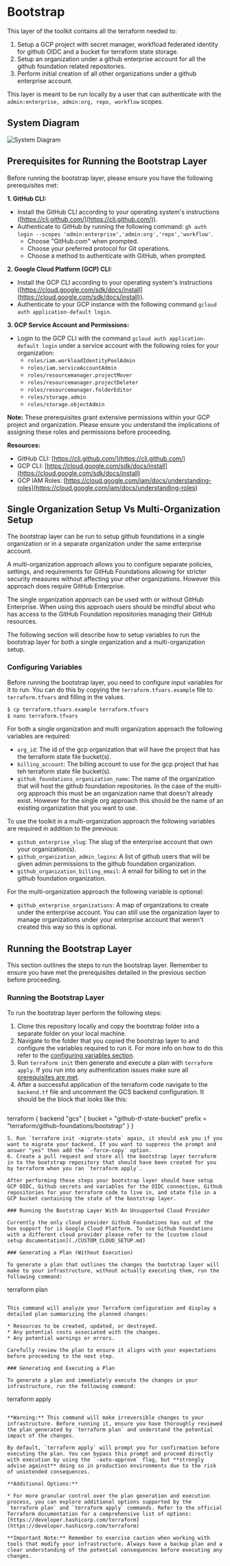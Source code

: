 # Bootstrap

This layer of the toolkit contains all the terraform needed to:
 
 1. Setup a GCP project with secret manager, workfload federated identity for github OIDC and a bucket for terraform state storage.
 2. Setup an organization under a github enterprise account for all the github foundation related repositories.
 3. Perform initial creation of all other organizations under a github enterprise account.

 This layer is meant to be run locally by a user that can authenticate with the `admin:enterprise, admin:org, repo, workflow` scopes.
 
## System Diagram

![System Diagram](../resources/images/system_diagram.png)

## Prerequisites for Running the Bootstrap Layer

Before running the bootstrap layer, please ensure you have the following prerequisites met:

**1. GitHub CLI:**

* Install the GitHub CLI according to your operating system's instructions ([https://cli.github.com/](https://cli.github.com/)).
* Authenticate to GitHub by running the following command: `gh auth login --scopes 'admin:enterprise','admin:org','repo','workflow'`.
  * Choose "GitHub.com" when prompted.
  * Choose your preferred protocol for Git operations.
  * Choose a method to authenticate with GitHub, when prompted.

**2. Google Cloud Platform (GCP) CLI:**

* Install the GCP CLI according to your operating system's instructions ([https://cloud.google.com/sdk/docs/install](https://cloud.google.com/sdk/docs/install)).
* Authenticate to your GCP instance with the following command `gcloud auth application-default login`.

**3. GCP Service Account and Permissions:**

* Login to the GCP CLI with the command `gcloud auth application-default login` under a service account with the following roles for your organization:
    * `roles/iam.workloadIdentityPoolAdmin`
    * `roles/iam.serviceAccountAdmin`
    * `roles/resourcemanager.projectMover`
    * `roles/resourcemanager.projectDeleter`
    * `roles/resourcemanager.folderEditor`
    * `roles/storage.admin`
    * `roles/storage.objectAdmin`

**Note:** These prerequisites grant extensive permissions within your GCP project and organization. Please ensure you understand the implications of assigning these roles and permissions before proceeding.

**Resources:**

* GitHub CLI: [https://cli.github.com/](https://cli.github.com/)
* GCP CLI: [https://cloud.google.com/sdk/docs/install](https://cloud.google.com/sdk/docs/install)
* GCP IAM Roles: [https://cloud.google.com/iam/docs/understanding-roles](https://cloud.google.com/iam/docs/understanding-roles)

## Single Organization Setup Vs Multi-Organization Setup

The bootstrap layer can be run to setup github foundations in a single organization or in a separate organization under the same enterprise account.

A multi-organization approach allows you to configure separate policies, settings, and requirements for GitHub Foundations allowing for stricter security measures without affecting your other organizations. However this approach does require GitHub Enterprise.

The single organization approach can be used with or without GitHub Enterprise. When using this approach users should be mindful about who has access to the GitHub Foundation repositories managing their GitHub resources.

The following section will describe how to setup variables to run the bootstrap layer for both a single organization and a multi-organization setup.

### Configuring Variables

Before running the bootstrap layer, you need to configure input variables for it to run. You can do this by copying the `terraform.tfvars.example` file to `terraform.tfvars` and filling in the values.

```bash
$ cp terraform.tfvars.example terraform.tfvars
$ nano terraform.tfvars
```

For both a single organization and  multi organization approach the following variables are required:
- `org_id`: The id of the gcp organization that will have the project that has the terraform state file bucket(s).
- `billing_account`: The billing account to use for the gcp project that has teh terraform state file bucket(s).
- `github_foundations_organization_name`: The name of the organization that will host the github foundation repositories. In the case of the multi-org approach this must be an organization name that doesn't already exist. However for the single org approach this should be the name of an existing organization that you want to use.

To use the toolkit in a multi-organization approach the following variables are required in addition to the previous:
- `github_enterprise_slug`: The slug of the enterprise account that own your organization(s).
- `github_organization_admin_logins`: A list of github users that will be given admin permissions to the github foundation organization.
- `github_organization_billing_email`: A email for billing to set in the github foundation organization.

For the multi-organization approach the following variable is optional:
- `github_enterprise_organizations`: A map of organizations to create under the enterprise account. You can still use the organization layer to manage organizations under your enterprise account that weren't created this way so this is optional.

## Running the Bootstrap Layer

This section outlines the steps to run the bootstrap layer. Remember to ensure you have met the prerequisites detailed in the previous section before proceeding.

### Running the Bootstrap Layer

To run the bootstrap layer perform the following steps:

1. Clone this repository locally and copy the bootstrap folder into a separate folder on your local machine.
2. Navigate to the folder that you copied the bootstrap layer to and configure the variables required to run it. For more info on how to do this refer to the [configuring variables section](#configuring-variables).
3. Run `terraform init` then generate and execute a plan with `terraform apply`. If you run into any authentication issues make sure all [prerequisites are met](#prerequisites-for-running-the-bootstrap-layer).
4. After a successful application of the terraform code navigate to the `backend.tf` file and uncomment the GCS backend configuration. It should be the block that looks like this:
   ```
  terraform {
    backend "gcs" {
      bucket = "github-tf-state-bucket"
      prefix = "terraform/github-foundations/bootstrap"
    }
  }
  ```
5. Run `terraform init -migrate-state` again, it should ask you if you want to migrate your backend. If you want to suppress the prompt and answer "yes" then add the `-force-copy` option.
6. Create a pull request and store all the bootstrap layer terraform in to the bootstrap repository that should have been created for you by terraform when you ran `terraform apply`.

After performing these steps your bootstrap layer should have setup GCP OIDC, Github secrets and variables for the OIDC connection, Github repositories for your terraform code to live in, and state file in a GCP bucket containing the state of the bootstrap layer.

### Running the Bootstrap Layer With An Unsupported Cloud Provider

Currently the only cloud provider Github Foundations has out of the box support for is Google Cloud Platform. To use Github Foundations with a different cloud provider please refer to the [custom cloud setup documentation](./CUSTOM_CLOUD_SETUP.md)

### Generating a Plan (Without Execution)

To generate a plan that outlines the changes the bootstrap layer will make to your infrastructure, without actually executing them, run the following command:

```
terraform plan
```

This command will analyze your Terraform configuration and display a detailed plan summarizing the planned changes:

* Resources to be created, updated, or destroyed.
* Any potential costs associated with the changes.
* Any potential warnings or errors.

Carefully review the plan to ensure it aligns with your expectations before proceeding to the next step.

### Generating and Executing a Plan

To generate a plan and immediately execute the changes in your infrastructure, run the following command:

```
terraform apply
```

**Warning:** This command will make irreversible changes to your infrastructure. Before running it, ensure you have thoroughly reviewed the plan generated by `terraform plan` and understand the potential impact of the changes.

By default, `terraform apply` will prompt you for confirmation before executing the plan. You can bypass this prompt and proceed directly with execution by using the `-auto-approve` flag, but **strongly advise against** doing so in production environments due to the risk of unintended consequences.

**Additional Options:**

* For more granular control over the plan generation and execution process, you can explore additional options supported by the `terraform plan` and `terraform apply` commands. Refer to the official Terraform documentation for a comprehensive list of options: [https://developer.hashicorp.com/terraform](https://developer.hashicorp.com/terraform)

**Important Note:** Remember to exercise caution when working with tools that modify your infrastructure. Always have a backup plan and a clear understanding of the potential consequences before executing any changes.
